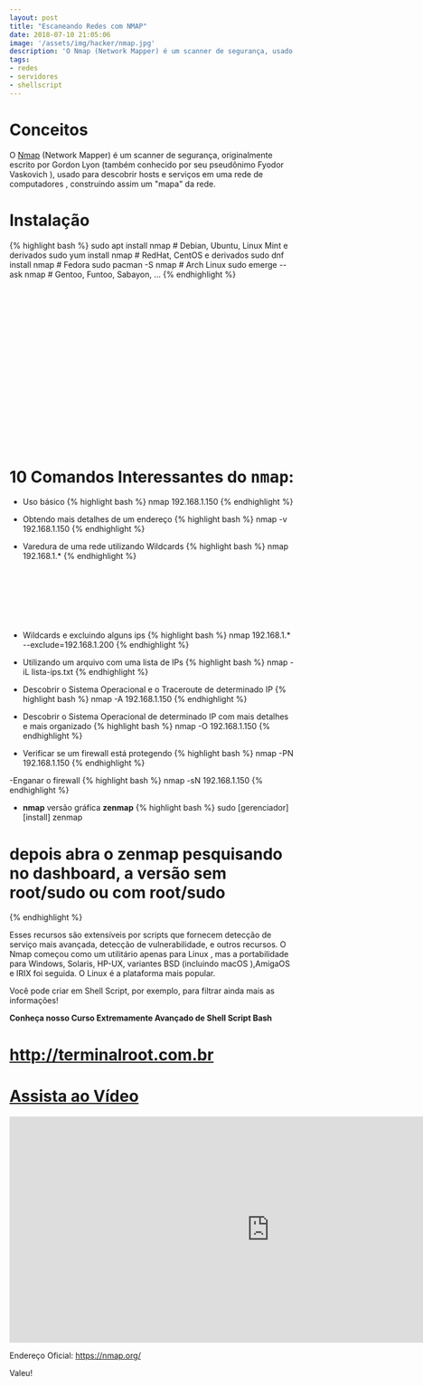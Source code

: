 ```yaml
---
layout: post
title: "Escaneando Redes com NMAP"
date: 2018-07-10 21:05:06
image: '/assets/img/hacker/nmap.jpg'
description: 'O Nmap (Network Mapper) é um scanner de segurança, usado para descobrir hosts e serviços em uma rede de computadores , construindo assim um "mapa" da rede.'
tags:
- redes
- servidores
- shellscript
---
```


# Conceitos

O [Nmap](https://nmap.org/) (Network Mapper) é um scanner de segurança, originalmente escrito por Gordon Lyon (também conhecido por seu pseudônimo Fyodor Vaskovich ), usado para descobrir hosts e serviços em uma rede de computadores , construindo assim um "mapa" da rede.

# Instalação
{% highlight bash %}
sudo apt install nmap # Debian, Ubuntu, Linux Mint e derivados
sudo yum install nmap # RedHat, CentOS e derivados
sudo dnf install nmap # Fedora
sudo pacman -S nmap   # Arch Linux
sudo emerge --ask nmap # Gentoo, Funtoo, Sabayon, ...
{% endhighlight %}

<!-- QUADRADO -->
<script async src="//pagead2.googlesyndication.com/pagead/js/adsbygoogle.js"></script>
<ins class="adsbygoogle"
style="display:inline-block;width:336px;height:280px"
data-ad-client="ca-pub-2838251107855362"
data-ad-slot="5351066970"></ins>
<script>
(adsbygoogle = window.adsbygoogle || []).push({});
</script>

# 10 Comandos Interessantes do <kbd>nmap</kbd>:

- Uso básico
{% highlight bash %}
nmap 192.168.1.150
{% endhighlight %}

- Obtendo mais detalhes de um endereço
{% highlight bash %}
nmap -v 192.168.1.150
{% endhighlight %}

- Varedura de uma rede utilizando Wildcards
{% highlight bash %}
nmap 192.168.1.*
{% endhighlight %}

<!-- MINI ANÚNCIO -->
<script async src="//pagead2.googlesyndication.com/pagead/js/adsbygoogle.js"></script>
<!-- Games Root -->
<ins class="adsbygoogle"
style="display:inline-block;width:730px;height:95px"
data-ad-client="ca-pub-2838251107855362"
data-ad-slot="5351066970"></ins>
<script>
(adsbygoogle = window.adsbygoogle || []).push({});
</script>

- Wildcards e excluindo alguns ips
{% highlight bash %}
nmap 192.168.1.* --exclude=192.168.1.200
{% endhighlight %}

- Utilizando um arquivo com uma lista de IPs
{% highlight bash %}
nmap -iL lista-ips.txt
{% endhighlight %}

- Descobrir o Sistema Operacional e o Traceroute de determinado IP
{% highlight bash %}
nmap -A 192.168.1.150
{% endhighlight %}

<!-- RETANGULO LARGO 2 -->
<script async src="//pagead2.googlesyndication.com/pagead/js/adsbygoogle.js"></script>
<ins class="adsbygoogle"
style="display:block; text-align:center;"
data-ad-layout="in-article"
data-ad-format="fluid"
data-ad-client="ca-pub-2838251107855362"
data-ad-slot="8549252987"></ins>
<script>
(adsbygoogle = window.adsbygoogle || []).push({});
</script>

- Descobrir o Sistema Operacional de determinado IP com mais detalhes e mais organizado
{% highlight bash %}
nmap -O 192.168.1.150
{% endhighlight %}

- Verificar se um firewall está protegendo
{% highlight bash %}
nmap -PN 192.168.1.150
{% endhighlight %}

-Enganar o firewall
{% highlight bash %}
nmap -sN 192.168.1.150
{% endhighlight %}

<!-- RETANGULO LARGO -->
<script async src="https://pagead2.googlesyndication.com/pagead/js/adsbygoogle.js"></script>
<!-- Informat -->
<ins class="adsbygoogle"
style="display:block"
data-ad-client="ca-pub-2838251107855362"
data-ad-slot="2327980059"
data-ad-format="auto"
data-full-width-responsive="true"></ins>
<script>
(adsbygoogle = window.adsbygoogle || []).push({});
</script>

- __nmap__ versão gráfica __zenmap__
{% highlight bash %}
sudo [gerenciador] [install] zenmap
# depois abra o zenmap pesquisando no dashboard, a versão sem root/sudo ou com root/sudo
{% endhighlight %}

Esses recursos são extensíveis por scripts que fornecem detecção de serviço mais avançada, detecção de vulnerabilidade, e outros recursos. O Nmap começou como um utilitário apenas para Linux , mas a portabilidade para Windows, Solaris, HP-UX, variantes BSD (incluindo macOS ),AmigaOS e IRIX foi seguida. O Linux é a plataforma mais popular.

Você pode criar em Shell Script, por exemplo, para filtrar ainda mais as informações!

__Conheça nosso Curso Extremamente Avançado de Shell Script Bash__
# <http://terminalroot.com.br>

# [Assista ao Vídeo](https://www.youtube.com/watch?v=)
<iframe width="920" height="400" src="https://www.youtube.com/embed/LFjMu993uAA" frameborder="0" allow="accelerometer; autoplay; encrypted-media; gyroscope; picture-in-picture" allowfullscreen></iframe>

Endereço Oficial: <https://nmap.org/>

Valeu!

<script async src="https://pagead2.googlesyndication.com/pagead/js/adsbygoogle.js"></script>

<!-- Informat -->
<ins class="adsbygoogle"
 style="display:block"
 data-ad-client="ca-pub-2838251107855362"
 data-ad-slot="2327980059"
 data-ad-format="auto"
 data-full-width-responsive="true"></ins>

<script>
(adsbygoogle = window.adsbygoogle || []).push({});
</script>



